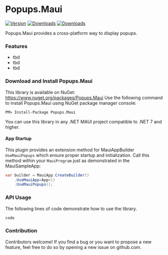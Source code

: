 # Popups.Maui
[![Version](https://img.shields.io/nuget/v/Popups.Maui.svg)](https://www.nuget.org/packages/Popups.Maui) [![Downloads](https://img.shields.io/nuget/dt/Popups.Maui.svg)](https://www.nuget.org/packages/Popups.Maui) [![Downloads](https://img.shields.io/nuget/dt/Popups.Maui.Prism.svg)](https://www.nuget.org/packages/Popups.Maui.Prism)

Popups.Maui provides a cross-platform way to display popups.

### Features
* tbd
* tbd
* tbd

### Download and Install Popups.Maui
This library is available on NuGet: https://www.nuget.org/packages/Popups.Maui
Use the following command to install Popups.Maui using NuGet package manager console:

    PM> Install-Package Popups.Maui

You can use this library in any .NET MAUI project compatible to .NET 7 and higher.

#### App Startup

This plugin provides an extension method for MauiAppBuilder `UseMauiPopups` which ensure proper startup and initialization. Call this method within your `MauiProgram` just as demonstrated in the MauiSampleApp:

```csharp
var builder = MauiApp.CreateBuilder()
    .UseMauiApp<App>()
    .UseMauiPopups();
```

### API Usage
The following lines of code demonstrate how to use the library.
```csharp
code
```

### Contribution
Contributors welcome! If you find a bug or you want to propose a new feature, feel free to do so by opening a new issue on github.com.

